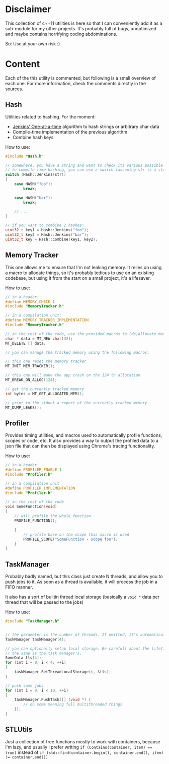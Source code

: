 Disclaimer
==========

This collection of c++11 utilities is here so that I can conveniently add it as a sub-module for my
other projects. It's probably full of bugs, unoptimized and maybe contains horrifying coding abdominations.

So: Use at your own risk :)

Content
=======

Each of the this utility is commented, but following is a small overview of each one. For more information,
check the comments directly in the sources.

Hash
----

Utilities related to hashing. For the moment:

- [Jenkins' One-at-a-time](https://en.wikipedia.org/wiki/Jenkins_hash_function#one_at_a_time) algorithm to hash strings or arbitrary char data
- Compile-time implementation of the previous algorithm
- Combine hash keys

How to use:

```cpp
#include "Hash.h"

// somewhere, you have a string and want to check its various possible values. Thanks
// to compile time hashing, you can use a switch (assuming str is a std::string)
switch (Hash::Jenkins(str))
{
	case HASH("foo"):
		break;

	case HASH("bar"):
		break;

	// ...
}

// if you want to combine 2 hashes:
uint32_t key1 = Hash::Jenkins("foo");
uint32_t key2 = Hash::Jenkins("bar");
uint32_t key = Hash::Combine(key1, key2);
```

Memory Tracker
--------------

This one allows me to ensure that I'm not leaking memory. It relies on using a macro to allocate things,
so it's probably tedious to use on an existing codebase, but using it from the start on a small project,
it's a lifesaver.

How to use:

```cpp
// in a header:
#define MEMORY_CHECK 1
#include "MemoryTracker.h"

// in a compilation unit:
#define MEMORY_TRACKER_IMPLEMENTATION
#include "MemoryTracker.h"

// in the rest of the code, use the provided macros to (de)allocate memory:
char * data = MT_NEW char[32];
MT_DELETE [] data;

// you can manage the tracked memory using the following macros:

// this one reset the memory tracker
MT_INIT_MEM_TRACKER();

// this one will make the app crash on the 124'th allocation
MT_BREAK_ON_ALLOC(124);

// get the currently tracked memory
int bytes = MT_GET_ALLOCATED_MEM();

// print to the stdout a report of the currently tracked memory
MT_DUMP_LEAKS();
```

Profiler
--------

Provides timing utilities, and macros used to automatically profile functions, scopes or
code, etc. It also provides a way to output the profiled data to a json file that can then
be displayed using Chrome's tracing functionality.

How to use:

```cpp
// in a header
#define PROFILER_ENABLE 1
#include "Profiler.h"

// in a compilation unit
#define PROFILER_IMPLEMENTATION
#include "Profiler.h"

// in the rest of the code
void SomeFunction(void)
{
	// will profile the whole function
	PROFILE_FUNCTION();

	{
		// profile base on the scope this macro is used
		PROFILE_SCOPE("SomeFunction - scope foo");
	}
}
```


TaskManager
-----------

Probably badly named, but this class just create N threads, and allow you to push jobs to it. As soon
as a thread is available, it will process the job in a FIFO manner.

It also has a sort of builtin thread local storage (basically a `void *` data per thread that will be
passed to the jobs)

How to use:

```cpp
#include "TaskManager.h"


// the parameter is the number of threads. If omitted, it's automatically taken from the current hardware.
TaskManager taskManager(4);

// you can optionally setup local storage. Be carefull about the lifetime of the data: it must be at least
// the same as the task manager's.
SomeData tls[4];
for (int i = 0; i < 4; ++i)
{
	taskManager.SetThreadLocalStorage(i, &tls);
}

// push some jobs
for (int i = 0; i < 10; ++i)
{
	taskManager.PushTask([] (void *) {
		// do some meaning full multithreaded things
	});
}
```


STLUtils
--------

Just a collection of free functions mostly to work with containers, because I'm lazy, and usually I prefer
writing `if (Contains(container, item) == true)` instead of `if (std::find(container.begin(), container.end(), item) != container.end())`
